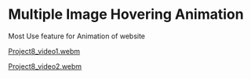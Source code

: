 # Multiple Image Hovering Animation 

Most Use feature for Animation of website

[Project8_video1.webm](https://github.com/user-attachments/assets/3a39bf87-ad98-4e3a-a262-80f2dc8290a3)

[Project8_video2.webm](https://github.com/user-attachments/assets/d99977de-7cc1-4aad-bedf-9b5a31437863)
